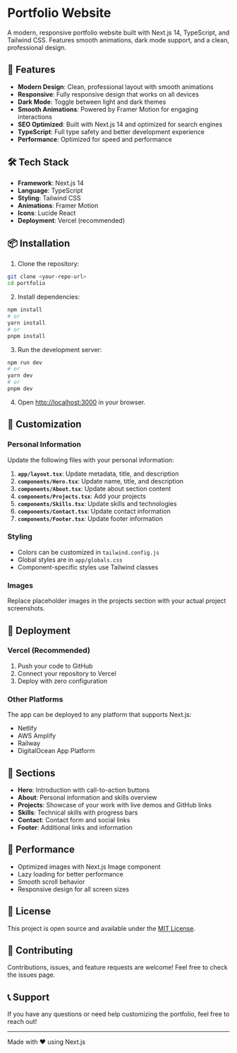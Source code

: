 # Portfolio Website

A modern, responsive portfolio website built with Next.js 14, TypeScript, and Tailwind CSS. Features smooth animations, dark mode support, and a clean, professional design.

## 🚀 Features

- **Modern Design**: Clean, professional layout with smooth animations
- **Responsive**: Fully responsive design that works on all devices
- **Dark Mode**: Toggle between light and dark themes
- **Smooth Animations**: Powered by Framer Motion for engaging interactions
- **SEO Optimized**: Built with Next.js 14 and optimized for search engines
- **TypeScript**: Full type safety and better development experience
- **Performance**: Optimized for speed and performance

## 🛠️ Tech Stack

- **Framework**: Next.js 14
- **Language**: TypeScript
- **Styling**: Tailwind CSS
- **Animations**: Framer Motion
- **Icons**: Lucide React
- **Deployment**: Vercel (recommended)

## 📦 Installation

1. Clone the repository:
```bash
git clone <your-repo-url>
cd portfolio
```

2. Install dependencies:
```bash
npm install
# or
yarn install
# or
pnpm install
```

3. Run the development server:
```bash
npm run dev
# or
yarn dev
# or
pnpm dev
```

4. Open [http://localhost:3000](http://localhost:3000) in your browser.

## 🎨 Customization

### Personal Information
Update the following files with your personal information:

1. **`app/layout.tsx`**: Update metadata, title, and description
2. **`components/Hero.tsx`**: Update name, title, and description
3. **`components/About.tsx`**: Update about section content
4. **`components/Projects.tsx`**: Add your projects
5. **`components/Skills.tsx`**: Update skills and technologies
6. **`components/Contact.tsx`**: Update contact information
7. **`components/Footer.tsx`**: Update footer information

### Styling
- Colors can be customized in `tailwind.config.js`
- Global styles are in `app/globals.css`
- Component-specific styles use Tailwind classes

### Images
Replace placeholder images in the projects section with your actual project screenshots.

## 🚀 Deployment

### Vercel (Recommended)
1. Push your code to GitHub
2. Connect your repository to Vercel
3. Deploy with zero configuration

### Other Platforms
The app can be deployed to any platform that supports Next.js:
- Netlify
- AWS Amplify
- Railway
- DigitalOcean App Platform

## 📱 Sections

- **Hero**: Introduction with call-to-action buttons
- **About**: Personal information and skills overview
- **Projects**: Showcase of your work with live demos and GitHub links
- **Skills**: Technical skills with progress bars
- **Contact**: Contact form and social links
- **Footer**: Additional links and information

## 🎯 Performance

- Optimized images with Next.js Image component
- Lazy loading for better performance
- Smooth scroll behavior
- Responsive design for all screen sizes

## 📄 License

This project is open source and available under the [MIT License](LICENSE).

## 🤝 Contributing

Contributions, issues, and feature requests are welcome! Feel free to check the issues page.

## 📞 Support

If you have any questions or need help customizing the portfolio, feel free to reach out!

---

Made with ❤️ using Next.js
